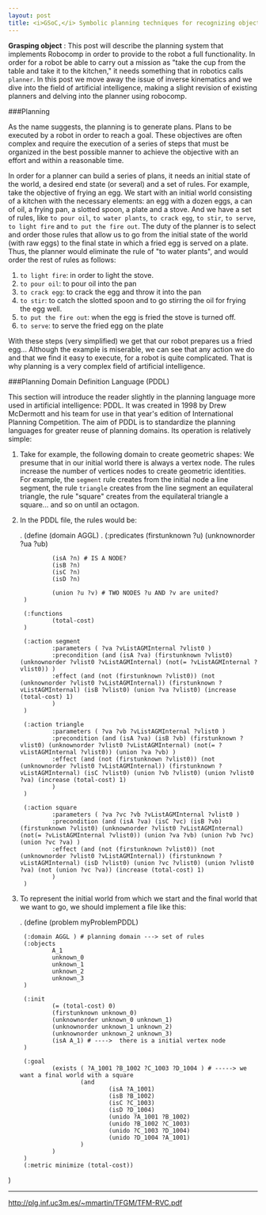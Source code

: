 ```yaml
---
layout: post
title: <i>GSoC,</i> Symbolic planning techniques for recognizing objects domestic <p>#6</p> grasping object
---
```


**Grasping object** : This post will describe the planning system that implements Robocomp in order to provide to the robot a full functionality. In order for a robot be able to carry out a mission as "take the cup from the table and take it to the kitchen," it needs something that in robotics calls `planner`. In this post we move away the issue of inverse kinematics and we dive into the field of artificial intelligence, making a slight revision of existing planners and delving into the planner using robocomp.

###Planning

As the name suggests, the planning is to generate plans. Plans to be executed by a robot in order to reach a goal. These objectives are often complex and require the execution of a series of steps that must be organized in the best possible manner to achieve the objective with an effort and within a reasonable time.

In order for a planner can build a series of plans, it needs an initial state of the world, a desired end state (or several) and a set of rules. For example, take the objective of frying an egg. We start with an initial world consisting of a kitchen with the necessary elements: an egg with a dozen eggs, a can of oil, a frying pan, a slotted spoon, a plate and a stove. And we have a set of rules, like `to pour oil`, `to water plants`, `to crack egg`, `to stir`, `to serve`, `to light fire` and `to put the fire out`. The duty of the planner is to select and order those rules that allow us to go from the initial state of the world (with raw eggs) to the final state in which a fried egg is served  on a plate. Thus, the planner would eliminate the rule of "to water plants", and would order the rest of rules as follows:

1. `to light fire`: in order to light the stove.
2. `to pour oil`: to pour oil into the pan
3. `to crack egg`: to crack the egg and throw it into the pan
4. `to stir`: to catch the slotted spoon and to go stirring the oil for frying the egg well.
5. `to put the fire out`: when the egg is fried the stove is turned off.
6. `to serve`: to serve the fried egg on the plate


With these steps (very simplified) we get that our robot prepares us a fried egg... Although the example is miserable, we can see that any action we do and that we find it easy to execute, for a robot is quite complicated. That is why planning is a very complex field of artificial intelligence.

###Planning Domain Definition Language (PDDL)

This section will introduce the reader slightly in the planning language more used in artificial intelligence: PDDL. It was created in 1998 by Drew McDermott and his team for use in that year's edition of International Planning Competition. The aim of PDDL is to standardize the planning languages for greater reuse of planning domains. Its operation is relatively simple:

1. Take for example, the following domain to create geometric shapes: We presume that in our initial world there is always a vertex node. The rules increase the number of vertices nodes to create geometric identities. For example, the `segment` rule creates from the initial node a line segment, the rule `triangle` creates from the line segment an equilateral triangle, the rule "square" creates from the equilateral triangle a square... and so on until an octagon.
2. In the PDDL file, the rules would be:

    . (define (domain AGGL)
    . (:predicates
                (firstunknown ?u)
                (unknownorder ?ua ?ub)

                (isA ?n) # IS A NODE?
                (isB ?n)
                (isC ?n)
                (isD ?n)
                
                (union ?u ?v) # TWO NODES ?u AND ?v are united?
        )

        (:functions
                (total-cost)
        )

        (:action segment
                :parameters ( ?va ?vListAGMInternal ?vlist0 )
                :precondition (and (isA ?va) (firstunknown ?vlist0) (unknownorder ?vlist0 ?vListAGMInternal) (not(= ?vListAGMInternal ?vlist0)) )
                :effect (and (not (firstunknown ?vlist0)) (not (unknownorder ?vlist0 ?vListAGMInternal)) (firstunknown ?vListAGMInternal) (isB ?vlist0) (union ?va ?vlist0) (increase (total-cost) 1)
                )
        )

        (:action triangle
                :parameters ( ?va ?vb ?vListAGMInternal ?vlist0 )
                :precondition (and (isA ?va) (isB ?vb) (firstunknown ?vlist0) (unknownorder ?vlist0 ?vListAGMInternal) (not(= ?vListAGMInternal ?vlist0)) (union ?va ?vb) )
                :effect (and (not (firstunknown ?vlist0)) (not (unknownorder ?vlist0 ?vListAGMInternal)) (firstunknown ?vListAGMInternal) (isC ?vlist0) (union ?vb ?vlist0) (union ?vlist0 ?va) (increase (total-cost) 1)
                )
        )

        (:action square
                :parameters ( ?va ?vc ?vb ?vListAGMInternal ?vlist0 )
                :precondition (and (isA ?va) (isC ?vc) (isB ?vb) (firstunknown ?vlist0) (unknownorder ?vlist0 ?vListAGMInternal) (not(= ?vListAGMInternal ?vlist0)) (union ?va ?vb) (union ?vb ?vc) (union ?vc ?va) )
                :effect (and (not (firstunknown ?vlist0)) (not (unknownorder ?vlist0 ?vListAGMInternal)) (firstunknown ?vListAGMInternal) (isD ?vlist0) (union ?vc ?vlist0) (union ?vlist0 ?va) (not (union ?vc ?va)) (increase (total-cost) 1)
                )
        )

3. To represent the initial world from which we start and the final world that we want to go, we should implement a file like this: 

    . (define (problem myProblemPDDL)

        (:domain AGGL ) # planning domain ---> set of rules
        (:objects
                A_1
                unknown_0
                unknown_1
                unknown_2
                unknown_3
        )

        (:init
                (= (total-cost) 0)
                (firstunknown unknown_0)
                (unknownorder unknown_0 unknown_1)
                (unknownorder unknown_1 unknown_2)
                (unknownorder unknown_2 unknown_3)
                (isA A_1) # ---->  there is a initial vertex node
        )

        (:goal
                (exists ( ?A_1001 ?B_1002 ?C_1003 ?D_1004 ) # -----> we want a final world with a square
                        (and
                                (isA ?A_1001)
                                (isB ?B_1002)
                                (isC ?C_1003)
                                (isD ?D_1004)
                                (unido ?A_1001 ?B_1002)
                                (unido ?B_1002 ?C_1003)
                                (unido ?C_1003 ?D_1004)
                                (unido ?D_1004 ?A_1001)
                        )
                )
        )
        (:metric minimize (total-cost))


)


----------

http://plg.inf.uc3m.es/~mmartin/TFGM/TFM-RVC.pdf